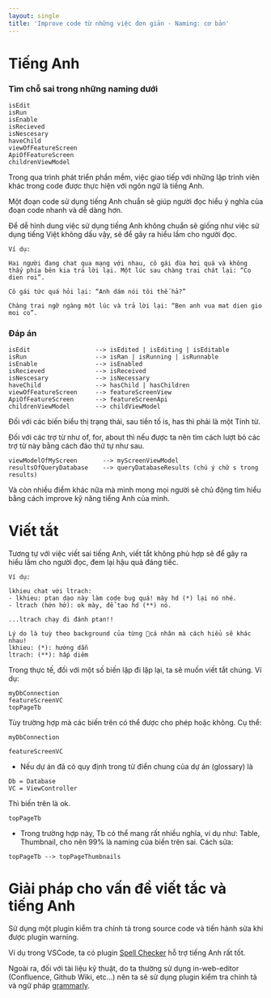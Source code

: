 ```yaml
---
layout: single
title: 'Improve code từ những việc đơn giản - Naming: cơ bản'
---
```



# Tiếng Anh

### Tìm chỗ sai trong những naming dưới

```
isEdit
isRun
isEnable
isRecieved
isNescesary
haveChild
viewOfFeatureScreen
ApiOfFeatureScreen
childrenViewModel
```

Trong qua trình phát triển phần mềm, việc giao tiếp với những lập trình viên khác trong code được thực hiện với ngôn ngữ là tiếng Anh.

Một đoạn code sử dụng tiếng Anh chuẩn sẽ giúp người đọc hiểu ý nghĩa của đoạn code nhanh và dễ dàng hơn.

Để dễ hình dung việc sử dụng tiếng Anh không chuẩn sẽ giống như việc sử dụng tiếng Việt không dấu vậy, sẽ để gây ra hiểu lầm cho người đọc.

```
Ví dụ:

Hai người đang chat qua mạng với nhau, cô gái đùa hơi quá và không thấy phía bên kia trả lời lại. Một lúc sau chàng trai chát lại: “Co dien roi”.

Cô gái tức quá hỏi lại: “Anh dám nói tôi thế hả?”

Chàng trai ngỡ ngàng một lúc và trả lời lại: “Ben anh vua mat dien gio moi co”.
```

### Đáp án

```
isEdit                  --> isEdited | isEditing | isEditable
isRun                   --> isRan | isRunning | isRunnable
isEnable                --> isEnabled
isRecieved              --> isReceived
isNescesary             --> isNecessary
haveChild               --> hasChild | hasChildren
viewOfFeatureScreen     --> featureScreenView
ApiOfFeatureScreen      --> featureScreenApi
childrenViewModel       --> childViewModel
```

Đối với các biến biểu thị trạng thái, sau tiền tố is, has thì phải là một Tính từ.

Đối với các trợ từ như of, for, about thì nếu được ta nên tìm cách lượt bỏ các trợ từ này bằng cách đảo thứ tự như sau.

```
viewModelOfMyScreen       --> myScreenViewModel
resultsOfQueryDatabase    --> queryDatabaseResults (chú ý chữ s trong results)
```

Và còn nhiều điểm khác nữa mà mình mong mọi người sẽ chủ động tìm hiểu bằng cách improve kỹ năng tiếng Anh của mình.

# Viết tắt

Tương tự với việc viết sai tiếng Anh, viết tắt không phù hợp sẽ để gây ra hiểu lầm cho người đọc, đem lại hậu quả đáng tiếc.

```
Ví dụ:

lkhieu chat với ltrach:
- lkhieu: ptan dạo này làm code bug quá! mày hd (*) lại nó nhé.
- ltrach (hớn hở): ok mày, để tao hd (**) nó.

...ltrach chạy đi đánh ptan!!

Lý do là tuỳ theo background của từng cá nhân mà cách hiểu sẽ khác nhau!
lkhieu: (*): hướng dẫn
ltrach: (**): hấp diêm
```

Trong thực tế, đối với một số biến lặp đi lặp lại, ta sẽ muốn viết tắt chúng. Ví dụ:

```
myDbConnection
featureScreenVC
topPageTb
```

Tùy trường hợp mà các biến trên có thể được cho phép hoặc không. Cụ thể:


`myDbConnection`

`featureScreenVC`

- Nếu dự án đã có quy định trong từ điển chung của dự án (glossary) là

```
Db = Database
VC = ViewController
```

Thì biến trên là ok.

`topPageTb`

- Trong trường hợp này, Tb có thể mang rất nhiều nghĩa, ví dụ như: Table, Thumbnail, cho nên 99% là naming của biến trên sai. Cách sửa:

```
topPageTb --> topPageThumbnails
```

# Giải pháp cho vấn đề viết tắc và tiếng Anh

Sử dụng một plugin kiểm tra chính tả trong source code và tiến hành sửa khi được plugin warning.

Ví dụ trong VSCode, ta có plugin [Spell Checker][spell-checker] hỗ trợ tiếng Anh rất tốt.

Ngoài ra, đối với tài liệu kỹ thuật, do ta thường sử dụng in-web-editor (Confluence, Github Wiki, etc...) nên ta sẽ sử dụng plugin kiểm tra chính tả và ngữ pháp [grammarly][grammarly].

[spell-checker]: https://marketplace.visualstudio.com/items?itemName=streetsidesoftware.code-spell-checker
[grammarly]: https://www.grammarly.com/
